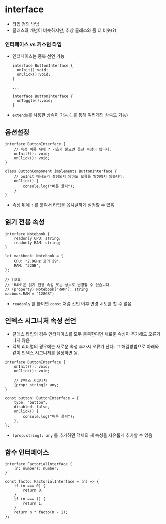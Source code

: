# interface

-   타입 정의 방법
-   클래스와 개념이 비슷하지만, 추상 클래스와 좀 더 비슷(?)

### 인터페이스 vs 커스텀 타입

-   인터페이스는 중복 선언 가능
    ```tsx
    interface ButtonInterface {
      onInit():void;
      onClick():void;
    }

    ...

    interface ButtonInterface {
      onToggle():void;
    }
    ```
-   `extends`를 사용한 상속이 가능 (`,`를 통해 여러개의 상속도 가능)

## 옵션설정

```tsx
interface ButtonInterface {
    // 속성 이름 뒤에 ? 기호가 붙으면 옵션 속성이 됩니다.
    onInit?(): void;
    onClick(): void;
}

class ButtonComponent implements ButtonInterface {
    // onInit 메서드가 설정되지 않아도 오류를 발생하지 않습니다.
    onClick() {
        console.log("버튼 클릭");
    }
}
```

-   속성 뒤에 `?` 를 붙여서 타입을 옵셔널하게 설정할 수 있음

## 읽기 전용 속성

```tsx
interface Notebook {
    readonly CPU: string;
    readonly RAM: string;
}

let mackbook: Notebook = {
    CPU: "2.9GHz 코어 i9",
    RAM: "32GB",
};

// [오류]
// 'RAM'은 읽기 전용 속성 또는 상수로 변경할 수 없습니다.
// (property) Notebook["RAM"]: string
macbook.RAM = "128GB";
```

-   `readonly` 를 붙이면 `const` 처럼 선언 이후 변경 시도를 할 수 없음

## 인덱스 시그니처 속성 선언

-   클래스 타입의 경우 인터페이스를 모두 충족한다면 새로운 속성이 추가해도 오류가 나지 않음
-   객체 리터럴의 경우에는 새로운 속성 추가시 오류가 난다. 그 해결방법으로 아래와 같이 인덱스 시그니처를 설정하면 됨.

```tsx
interface ButtonInterface {
    onInit?(): void;
    onClick(): void;

    // 인덱스 시그니처
    [prop: string]: any;
}

const button: ButtonInterface = {
    type: "button",
    disabled: false,
    onClick() {
        console.log("버튼 클릭");
    },
};
```

-   `[prop:string]: any` 를 추가하면 객체의 새 속성을 자유롭게 추가할 수 있음

## 함수 인터페이스

```tsx
interface FactorialInterface {
    (n: number): number;
}

const facto: FactorialInterface = (n) => {
    if (n === 0) {
        return 0;
    }
    if (n === 1) {
        return 1;
    }
    return n * facto(n - 1);
};
```
